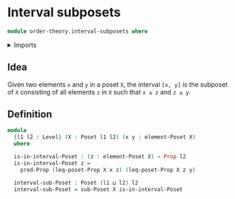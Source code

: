 # Interval subposets

```agda
module order-theory.interval-subposets where
```

<details><summary>Imports</summary>
```agda
open import foundation.dependent-pair-types
open import foundation.propositions
open import foundation.universe-levels
open import order-theory.posets
open import order-theory.subposets
```
</details>

## Idea

Given two elements `x` and `y` in a poset `X`, the interval `[x, y]` is the subposet of `X` consisting of all elements `z` in `X` such that `x ≤ z` and `z ≤ y`.

## Definition

```agda
module _
  {l1 l2 : Level} (X : Poset l1 l2) (x y : element-Poset X)
  where

  is-in-interval-Poset : (z : element-Poset X) → Prop l2
  is-in-interval-Poset z =
    prod-Prop (leq-poset-Prop X x z) (leq-poset-Prop X z y)

  interval-sub-Poset : Poset (l1 ⊔ l2) l2
  interval-sub-Poset = sub-Poset X is-in-interval-Poset
```
